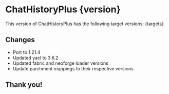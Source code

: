 # ChatHistoryPlus {version}

This version of ChatHistoryPlus has the following target versions:
{targets}

## Changes

- Port to 1.21.4
- Updated yacl to 3.6.2
- Updated fabric and neoforge loader versions
- Update parchment mappings to their respective versions

## Thank you!
